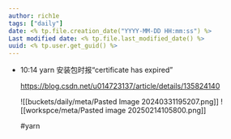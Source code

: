```yaml
---
author: rich1e
tags: ["daily"]
date: <% tp.file.creation_date("YYYY-MM-DD HH:mm:ss") %>
Last modified date: <% tp.file.last_modified_date() %>
uuid: <% tp.user.get_guid() %>
---
```


- 10:14 
  yarn 安装包时报“certificate has expired”
  
  https://blog.csdn.net/u014723137/article/details/135824140
  
  ![[buckets/daily/meta/Pasted Image 20240331195207.png]]
  ![[workspce/meta/Pasted image 20250214105800.png]]
  
  #yarn